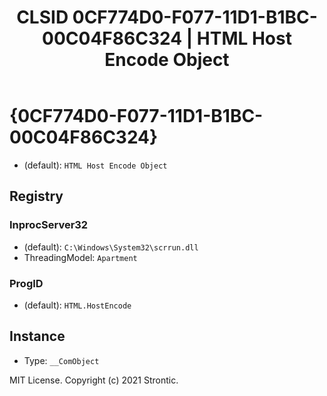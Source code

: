 ﻿---
title: "CLSID 0CF774D0-F077-11D1-B1BC-00C04F86C324 | HTML Host Encode Object"
excerpt: What is COM-Object CLSID 0CF774D0-F077-11D1-B1BC-00C04F86C324?
---

# {0CF774D0-F077-11D1-B1BC-00C04F86C324}

* (default): `HTML Host Encode Object`

## Registry


### InprocServer32

* (default): `C:\Windows\System32\scrrun.dll`
* ThreadingModel: `Apartment`

### ProgID

* (default): `HTML.HostEncode`

## Instance

* Type: `__ComObject`

MIT License. Copyright (c) 2021 Strontic.


